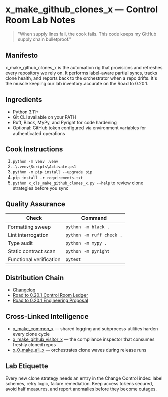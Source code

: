 # x_make_github_clones_x — Control Room Lab Notes

> "When supply lines fail, the cook fails. This code keeps my GitHub supply chain bulletproof."

## Manifesto
x_make_github_clones_x is the automation rig that provisions and refreshes every repository we rely on. It performs label-aware partial syncs, tracks clone health, and reports back to the orchestrator when a repo drifts. It's the muscle keeping our lab inventory accurate on the Road to 0.20.1.

## Ingredients
- Python 3.11+
- Git CLI available on your PATH
- Ruff, Black, MyPy, and Pyright for code hardening
- Optional: GitHub token configured via environment variables for authenticated operations

## Cook Instructions
1. `python -m venv .venv`
2. `.\.venv\Scripts\Activate.ps1`
3. `python -m pip install --upgrade pip`
4. `pip install -r requirements.txt`
5. `python x_cls_make_github_clones_x.py --help` to review clone strategies before you sync

## Quality Assurance
| Check | Command |
| --- | --- |
| Formatting sweep | `python -m black .`
| Lint interrogation | `python -m ruff check .`
| Type audit | `python -m mypy .`
| Static contract scan | `python -m pyright`
| Functional verification | `pytest`

## Distribution Chain
- [Changelog](./CHANGELOG.md)
- [Road to 0.20.1 Control Room Ledger](../x_0_make_all_x/Change%20Control/0.20.1/Road%20to%200.20.1%20Engineering%20Proposal.md)
- [Road to 0.20.1 Engineering Proposal](../x_0_make_all_x/Change%20Control/0.20.1/Road%20to%200.20.1%20Engineering%20Proposal.md)

## Cross-Linked Intelligence
- [x_make_common_x](../x_make_common_x/README.md) — shared logging and subprocess utilities harden every clone cycle
- [x_make_github_visitor_x](../x_make_github_visitor_x/README.md) — the compliance inspector that consumes freshly cloned repos
- [x_0_make_all_x](../x_0_make_all_x/README.md) — orchestrates clone waves during release runs

## Lab Etiquette
Every new clone strategy needs an entry in the Change Control index: label schemes, retry logic, failure remediation. Keep access tokens secured, avoid half measures, and report anomalies before they become outages.
